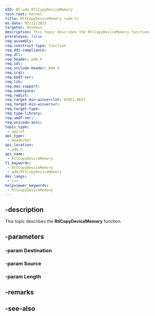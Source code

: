 ```yaml
---
UID: NF:wdm.RtlCopyDeviceMemory
tech.root: kernel
title: RtlCopyDeviceMemory (wdm.h)
ms.date: 02/22/2023
targetos: Windows
description: This topic describes the RtlCopyDeviceMemory function.
prerelease: false
req.assembly: 
req.construct-type: function
req.ddi-compliance: 
req.dll: 
req.header: wdm.h
req.idl: 
req.include-header: Wdm.h
req.irql: 
req.kmdf-ver: 
req.lib: 
req.max-support: 
req.namespace: 
req.redist: 
req.target-min-winverclnt: WIN11_NEXT
req.target-min-winversvr: 
req.target-type: 
req.type-library: 
req.umdf-ver: 
req.unicode-ansi: 
topic_type:
 - apiref
api_type:
 - HeaderDef
api_location:
 - wdm.h
api_name:
 - RtlCopyDeviceMemory
f1_keywords:
 - RtlCopyDeviceMemory
 - wdm/RtlCopyDeviceMemory
dev_langs:
 - c++
helpviewer_keywords:
 - RtlCopyDeviceMemory
---
```


## -description

This topic describes the **RtlCopyDeviceMemory** function.

## -parameters

### -param Destination

### -param Source

### -param Length

## -remarks

## -see-also
